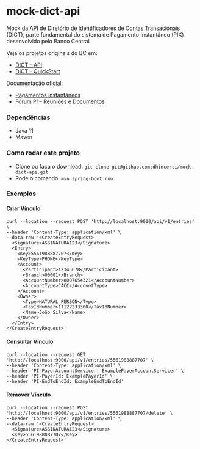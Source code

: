 # mock-dict-api
Mock da API de Diretório de Identificadores de Contas Transacionais (DICT), parte fundamental do sistema de Pagamento Instantâneo (PIX) desenvolvido pelo Banco Central

Veja os projetos originais do BC em: 
- [DICT - API](https://github.com/bacen/pix-dict-api)
- [DICT - QuickStart](https://github.com/bacen/pix-dict-quickstart)

Documentação oficial:
- [Pagamentos instantâneos](https://www.bcb.gov.br/estabilidadefinanceira/pagamentosinstantaneos)
- [Fórum PI – Reuniões e Documentos](https://www.bcb.gov.br/estabilidadefinanceira/forumpagamentosinstantaneos) 

### Dependências
- Java 11
- Maven

### Como rodar este projeto
- Clone ou faça o download: `git clone git@github.com:dhincerti/mock-dict-api.git`
- Rode o comando: `mvn spring-boot:run`

### Exemplos
#### Criar Vínculo 
```
curl --location --request POST 'http://localhost:9000/api/v1/entries' \
--header 'Content-Type: application/xml' \
--data-raw '<CreateEntryRequest>
  <Signature>ASSINATURA123</Signature>
  <Entry>
    <Key>5561988887707</Key>
    <KeyType>PHONE</KeyType>
    <Account>
      <Participant>12345678</Participant>
      <Branch>00001</Branch>
      <AccountNumber>0007654321</AccountNumber>
      <AccountType>CACC</AccountType>
    </Account>
    <Owner>
      <Type>NATURAL_PERSON</Type>
      <TaxIdNumber>11122233300</TaxIdNumber>
      <Name>João Silva</Name>
    </Owner>
  </Entry>
</CreateEntryRequest>'
```

#### Consultar Vínculo
```
curl --location --request GET 'http://localhost:9000/api/v1/entries/5561988887707' \
--header 'Content-Type: application/xml' \
--header 'PI-PayerAccountServicer: ExamplePayerAccountServicer' \
--header 'PI-PayerId: ExamplePayerId' \
--header 'PI-EndToEndId: ExampleEndToEndId'
```

#### Remover Vínculo
``` 
curl --location --request POST 'http://localhost:9000/api/v1/entries/5561988887707/delete' \
--header 'Content-Type: application/xml' \
--data-raw '<CreateEntryRequest>
  <Signature>ASSINATURA123</Signature>
  <Key>5561988887707</Key>
</CreateEntryRequest>'
```